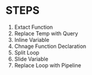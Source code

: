 # STEPS

1. Extact Function
2. Replace Temp with Query
3. Inline Variable
4. Chnage Function Declaration
5. Split Loop
6. Slide Variable
7. Replace Loop with Pipeline
